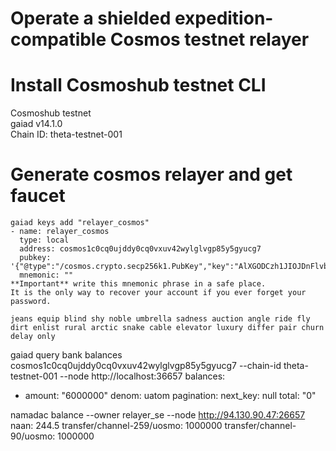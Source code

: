 # Operate a shielded expedition-compatible Cosmos testnet relayer

# Install Cosmoshub testnet CLI
Cosmoshub testnet  
gaiad v14.1.0  
Chain ID: theta-testnet-001  

# Generate cosmos relayer and get faucet
```
gaiad keys add "relayer_cosmos"
- name: relayer_cosmos
  type: local
  address: cosmos1c0cq0ujddy0cq0vxuv42wylglvgp85y5gyucg7
  pubkey: '{"@type":"/cosmos.crypto.secp256k1.PubKey","key":"AlXGODCzh1JIOJDnFlvbmEEkzz7ZLHrAMSM52zSd2aHf"}'
  mnemonic: ""
**Important** write this mnemonic phrase in a safe place.
It is the only way to recover your account if you ever forget your password.

jeans equip blind shy noble umbrella sadness auction angle ride fly dirt enlist rural arctic snake cable elevator luxury differ pair churn delay only
```

gaiad query bank balances cosmos1c0cq0ujddy0cq0vxuv42wylglvgp85y5gyucg7 --chain-id theta-testnet-001 --node http://localhost:36657
balances:
- amount: "6000000"
  denom: uatom
pagination:
  next_key: null
  total: "0"

namadac balance --owner relayer_se --node http://94.130.90.47:26657
naan: 244.5
transfer/channel-259/uosmo: 1000000
transfer/channel-90/uosmo: 1000000
